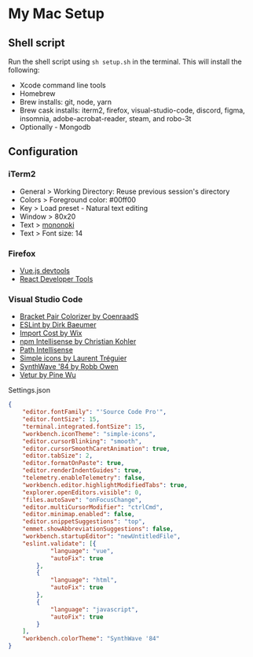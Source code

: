 # My Mac Setup

## Shell script

Run the shell script using `sh setup.sh` in the terminal. This will install the following:

* Xcode command line tools
* Homebrew
* Brew installs: git, node, yarn
* Brew cask installs: iterm2, firefox, visual-studio-code, discord, figma, insomnia, adobe-acrobat-reader, steam, and robo-3t
* Optionally - Mongodb

## Configuration

### iTerm2

* General > Working Directory: Reuse previous session's directory
* Colors > Foreground color: #00ff00
* Key > Load preset - Natural text editing
* Window > 80x20
* Text > [mononoki](https://github.com/madmalik/mononoki)
* Text > Font size: 14

### Firefox

* [Vue.js devtools](https://addons.mozilla.org/en-US/firefox/addon/vue-js-devtools/)
* [React Developer Tools](https://addons.mozilla.org/en-US/firefox/addon/react-devtools/)

### Visual Studio Code

* [Bracket Pair Colorizer by CoenraadS](https://marketplace.visualstudio.com/items?itemName=CoenraadS.bracket-pair-colorizer)
* [ESLint by Dirk Baeumer](https://marketplace.visualstudio.com/items?itemName=dbaeumer.vscode-eslint)
* [Import Cost by Wix](https://marketplace.visualstudio.com/items?itemName=wix.vscode-import-cost)
* [npm Intellisense by Christian Kohler](https://marketplace.visualstudio.com/items?itemName=christian-kohler.npm-intellisense)
* [Path Intellisense](https://marketplace.visualstudio.com/items?itemName=christian-kohler.path-intellisense)
* [Simple icons by Laurent Tréguier](https://marketplace.visualstudio.com/items?itemName=LaurentTreguier.vscode-simple-icons)
* [SynthWave '84 by Robb Owen](https://marketplace.visualstudio.com/items?itemName=RobbOwen.synthwave-vscode)
* [Vetur by Pine Wu](https://marketplace.visualstudio.com/items?itemName=octref.vetur)

Settings.json
```json
{
    "editor.fontFamily": "'Source Code Pro'",
    "editor.fontSize": 15,
    "terminal.integrated.fontSize": 15,
    "workbench.iconTheme": "simple-icons",
    "editor.cursorBlinking": "smooth",
    "editor.cursorSmoothCaretAnimation": true,
    "editor.tabSize": 2,
    "editor.formatOnPaste": true,
    "editor.renderIndentGuides": true,
    "telemetry.enableTelemetry": false,
    "workbench.editor.highlightModifiedTabs": true,
    "explorer.openEditors.visible": 0,
    "files.autoSave": "onFocusChange",
    "editor.multiCursorModifier": "ctrlCmd",
    "editor.minimap.enabled": false,
    "editor.snippetSuggestions": "top",
    "emmet.showAbbreviationSuggestions": false,
    "workbench.startupEditor": "newUntitledFile",
    "eslint.validate": [{
            "language": "vue",
            "autoFix": true
        },
        {
            "language": "html",
            "autoFix": true
        },
        {
            "language": "javascript",
            "autoFix": true
        }
    ],
    "workbench.colorTheme": "SynthWave '84"
}
```
